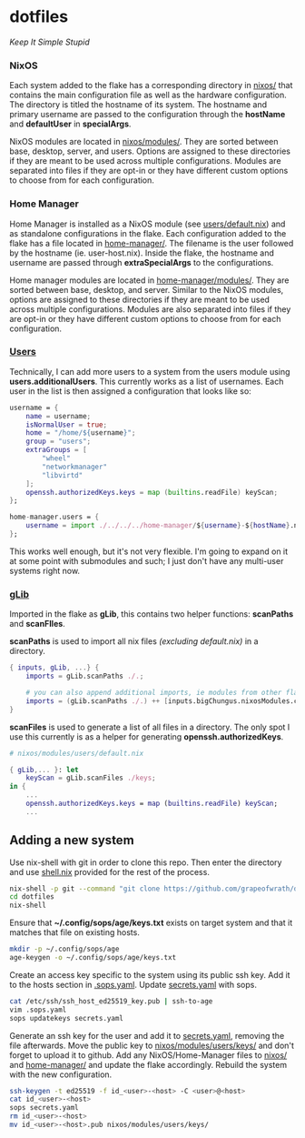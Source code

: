 # dotfiles

_Keep It Simple Stupid_

### NixOS

Each system added to the flake has a corresponding directory in
[nixos/](./nixos/) that contains the main configuration file as well as the
hardware configuration. The directory is titled the hostname of its system. The
hostname and primary username are passed to the configuration through the
**hostName** and **defaultUser** in **specialArgs**.

NixOS modules are located in [nixos/modules/](./nixos/modules/). They are sorted
between base, desktop, server, and users. Options are assigned to these
directories if they are meant to be used across multiple configurations. Modules
are separated into files if they are opt-in or they have different custom
options to choose from for each configuration.

### Home Manager

Home Manager is installed as a NixOS module (see
[users/default.nix](./nixos/modules/users/default.nix)) and as standalone
configurations in the flake. Each configuration added to the flake has a file
located in [home-manager/](./home-manager/). The filename is the user followed
by the hostname (ie. user-host.nix). Inside the flake, the hostname and username
are passed through **extraSpecialArgs** to the configurations.

Home manager modules are located in
[home-manager/modules/](./home-manager/modules/). They are sorted between base,
desktop, and server. Similar to the NixOS modules, options are assigned to these
directories if they are meant to be used across multiple configurations. Modules
are also separated into files if they are opt-in or they have different custom
options to choose from for each configuration.

### [Users](./nixos/modules/users/default.nix)

Technically, I can add more users to a system from the users module using
**users.additionalUsers**. This currently works as a list of usernames. Each
user in the list is then assigned a configuration that looks like so:

```nix
username = {
    name = username;
    isNormalUser = true;
    home = "/home/${username}";
    group = "users";
    extraGroups = [
        "wheel"
        "networkmanager"
        "libvirtd"
    ];
    openssh.authorizedKeys.keys = map (builtins.readFile) keyScan;
};

home-manager.users = {
    username = import ./../../../home-manager/${username}-${hostName}.nix;
};
```

This works well enough, but it's not very flexible. I'm going to expand on it at
some point with submodules and such; I just don't have any multi-user systems
right now.

### [gLib](./lib/default.nix)

Imported in the flake as **gLib**, this contains two helper functions:
**scanPaths** and **scanFIles**.

**scanPaths** is used to import all nix files _(excluding default.nix)_ in a
directory.

```nix
{ inputs, gLib, ...} {
    imports = gLib.scanPaths ./.;

    # you can also append additional imports, ie modules from other flakes
    imports = (gLib.scanPaths ./.) ++ [inputs.bigChungus.nixosModules.carrots];
}
```

**scanFiles** is used to generate a list of all files in a directory. The only
spot I use this currently is as a helper for generating
**openssh.authorizedKeys**.

```nix
# nixos/modules/users/default.nix

{ gLib,... }: let
    keyScan = gLib.scanFiles ./keys;
in {
    ...
    openssh.authorizedKeys.keys = map (builtins.readFile) keyScan;
    ...
```

## Adding a new system

Use nix-shell with git in order to clone this repo. Then enter the directory and
use [shell.nix](./shell.nix) provided for the rest of the process.

```sh
nix-shell -p git --command "git clone https://github.com/grapeofwrath/dotfiles.git"
cd dotfiles
nix-shell
```

Ensure that **~/.config/sops/age/keys.txt** exists on target system and that it
matches that file on existing hosts.

```sh
mkdir -p ~/.config/sops/age
age-keygen -o ~/.config/sops/age/keys.txt
```

Create an access key specific to the system using its public ssh key. Add it to
the hosts section in [.sops.yaml](./.sops.yaml). Update
[secrets.yaml](./secrets.yaml) with sops.

```sh
cat /etc/ssh/ssh_host_ed25519_key.pub | ssh-to-age
vim .sops.yaml
sops updatekeys secrets.yaml
```

Generate an ssh key for the user and add it to [secrets.yaml](./secrets.yaml),
removing the file afterwards. Move the public key to
[nixos/modules/users/keys/](./nixos/modules/users/keys/) and don't forget to
upload it to github. Add any NixOS/Home-Manager files to [nixos/](./nixos/) and
[home-manager/](./home-manager/) and update the flake accordingly. Rebuild the
system with the new configuration.

```sh
ssh-keygen -t ed25519 -f id_<user>-<host> -C <user>@<host>
cat id_<user>-<host>
sops secrets.yaml
rm id_<user>-<host>
mv id_<user>-<host>.pub nixos/modules/users/keys/
```
